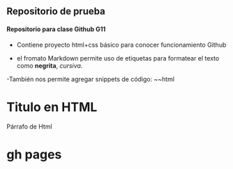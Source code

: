 ## Repositorio de prueba

#### Repositorio para clase Github G11

- Contiene proyecto html+css básico para conocer funcionamiento Github

- el fromato Markdown permite uso de etiquetas para formatear el texto como **negrita**, *cursiva*.

-También nos permite agregar snippets de código:
 ~~html
 <h1>Titulo en HTML</h1>
 <p>Párrafo de Html</p>
 <h1>gh pages</h1>
 